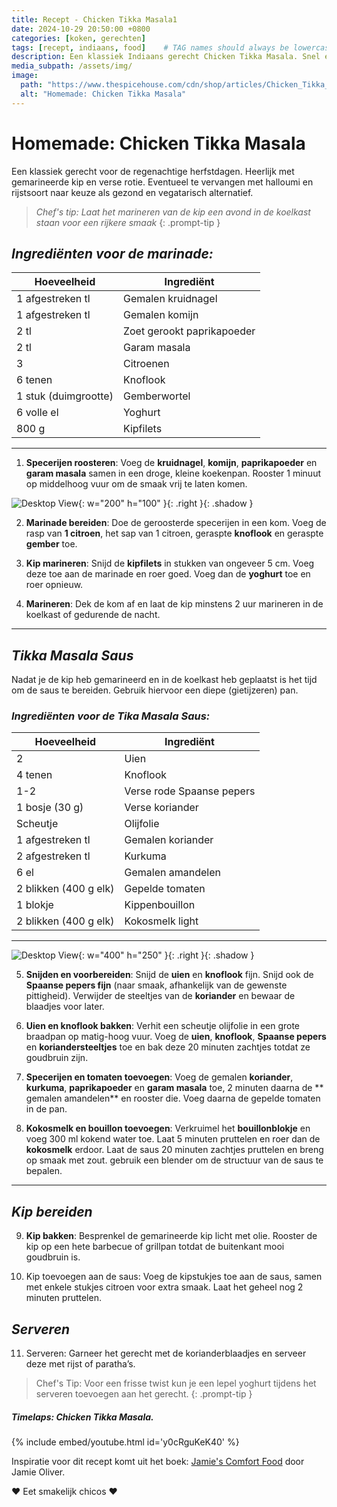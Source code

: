 ```yaml
---
title: Recept - Chicken Tikka Masala1
date: 2024-10-29 20:50:00 +0800
categories: [koken, gerechten]
tags: [recept, indiaans, food]    # TAG names should always be lowercase
description: Een klassiek Indiaans gerecht Chicken Tikka Masala. Snel en gemakkelijk te bereiden. Ook heerlijk als vegetarische gerecht met halloumi en rijst. 
media_subpath: /assets/img/
image:
  path: "https://www.thespicehouse.com/cdn/shop/articles/Chicken_Tikka_Masala_1200x1200.jpg?v=1606845941"
  alt: "Homemade: Chicken Tikka Masala"
---
```


# Homemade: Chicken Tikka Masala 

Een klassiek gerecht voor de regenachtige herfstdagen. Heerlijk met gemarineerde kip en verse rotie. Eventueel te vervangen met halloumi en rijstsoort naar keuze als gezond en vegatarisch alternatief.

> _Chef's tip: Laat het marineren van de kip een avond in de koelkast staan voor een rijkere smaak_
{: .prompt-tip }

## _Ingrediënten voor de marinade:_

| Hoeveelheid          | Ingrediënt                 |
| -------------------- | -------------------------- |
| 1 afgestreken tl     | Gemalen kruidnagel         |
| 1 afgestreken tl     | Gemalen komijn             |
| 2 tl                 | Zoet gerookt paprikapoeder |
| 2 tl                 | Garam masala               |
| 3                    | Citroenen                  |
| 6 tenen              | Knoflook                   |
| 1 stuk (duimgrootte) | Gemberwortel               |
| 6 volle el           | Yoghurt                    |
| 800 g                | Kipfilets                  |

---

1. **Specerijen roosteren**: Voeg de **kruidnagel**, **komijn**, **paprikapoeder** en **garam masala** samen in een droge, kleine koekenpan. Rooster 1 minuut op middelhoog vuur om de smaak vrij te laten komen.

![Desktop View](cmtw.jpg){: w="200" h="100" }{: .right }{: .shadow } 

2. **Marinade bereiden**: Doe de geroosterde specerijen in een kom. Voeg de rasp van **1 citroen**, het sap van 1 citroen, geraspte **knoflook** en geraspte **gember** toe.

3. **Kip marineren**: Snijd de **kipfilets** in stukken van ongeveer 5 cm. Voeg deze toe aan de marinade en roer goed. Voeg dan de **yoghurt** toe en roer opnieuw.

4. **Marineren**: Dek de kom af en laat de kip minstens 2 uur marineren in de koelkast of gedurende de nacht.

---

## _Tikka Masala Saus_

Nadat je de kip heb gemarineerd en in de koelkast heb geplaatst is het tijd om de saus te bereiden. Gebruik hiervoor een diepe (gietijzeren) pan. 

### _Ingrediënten voor de Tika Masala Saus:_

| Hoeveelheid           | Ingrediënt                |
| --------------------- | ------------------------- |
| 2                     | Uien                      |
| 4 tenen               | Knoflook                  |
| 1-2                   | Verse rode Spaanse pepers |
| 1 bosje (30 g)        | Verse koriander           |
| Scheutje              | Olijfolie                 |
| 1 afgestreken tl      | Gemalen koriander         |
| 2 afgestreken tl      | Kurkuma                   |
| 6 el                  | Gemalen amandelen         |
| 2 blikken (400 g elk) | Gepelde tomaten           |
| 1 blokje              | Kippenbouillon            |
| 2 blikken (400 g elk) | Kokosmelk light           |

---

![Desktop View](https://cdn.webshopapp.com/shops/265166/files/440227668/1000x1000x1/image.jpg){: w="400" h="250" }{: .right }{: .shadow } 

5. **Snijden en voorbereiden**: Snijd de **uien** en **knoflook** fijn. Snijd ook de **Spaanse pepers fijn** (naar smaak, afhankelijk van de gewenste pittigheid). Verwijder de steeltjes van de **koriander** en bewaar de blaadjes voor later.

6. **Uien en knoflook bakken**: Verhit een scheutje olijfolie in een grote braadpan op matig-hoog vuur. Voeg de **uien**, **knoflook**, **Spaanse pepers** en **koriandersteeltjes** toe en bak deze 20 minuten zachtjes totdat ze goudbruin zijn.


7. **Specerijen en tomaten toevoegen**: Voeg de gemalen **koriander**, **kurkuma**, **paprikapoeder** en **garam masala** toe, 2 minuten daarna de ** gemalen amandelen** en rooster die. Voeg daarna de gepelde tomaten in de pan.


8. **Kokosmelk en bouillon toevoegen**: Verkruimel het **bouillonblokje** en voeg 300 ml kokend water toe. Laat 5 minuten pruttelen en roer dan de **kokosmelk** erdoor. Laat de saus 20 minuten zachtjes pruttelen en breng op smaak met zout. gebruik een blender om de structuur van de saus te bepalen.

---

## _Kip bereiden_

9. **Kip bakken**: Besprenkel de gemarineerde kip licht met olie. Rooster de kip op een hete barbecue of grillpan totdat de buitenkant mooi goudbruin is. 


10. Kip toevoegen aan de saus: Voeg de kipstukjes toe aan de saus, samen met enkele stukjes citroen voor extra smaak. Laat het geheel nog 2 minuten pruttelen.

## _Serveren_

11. Serveren: Garneer het gerecht met de korianderblaadjes en serveer deze met rijst of paratha’s. 

> Chef's Tip: 
      Voor een frisse twist kun je een lepel yoghurt tijdens het serveren toevoegen aan het gerecht. 
{: .prompt-tip }


##### Timelaps: Chicken Tikka Masala.

{% include embed/youtube.html id='y0cRguKeK40' %}

Inspiratie voor dit recept komt uit het boek: <a href="https://www.bol.com/nl/nl/p/jamie-s-comfort-food/9200000030602674/" target="_blank">Jamie's Comfort Food</a> door Jamie Oliver.

 ❤️ Eet smakelijk chicos ❤️  

